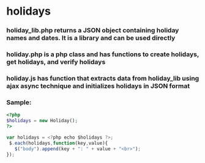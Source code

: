 # holidays
### holiday_lib.php returns a JSON object containing holiday names and dates. It is a library and can be used directly
### holiday.php is a php class and has functions to create holidays, get holidays, and verify holidays
### holiday.js has function that extracts data from holiday_lib using ajax async technique and initializes holidays in JSON format
### Sample:
``` php
<?php
$holidays = new Holiday();
?>
```
``` javascript
var holidays = <?php echo $holidays ?>;
 $.each(holidays,function(key,value){
   $("body").append(key + ": " + value + "<br>");
});
```
